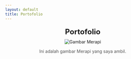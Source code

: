 ```yaml
---
layout: default
title: Portofolio
---
```


<div class="image-container" style="text-align: center; margin: 20px;">
    <div class="title" style="font-size: 24px; font-weight: bold; margin-bottom: 10px;">
        Portofolio
    </div>
    <img src="/master/_portofolio/3dmerap.jpg" alt="Gambar Merapi" style="max-width: 100%; height: auto;">
    <p class="caption" style="font-size: 14px; color: #555;">
        Ini adalah gambar Merapi yang saya ambil.
    </p>
</div>
